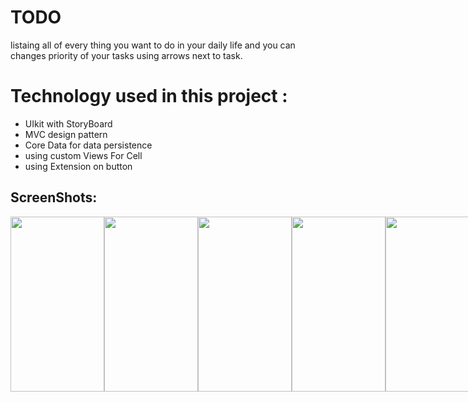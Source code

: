 # TODO
 listaing all of every thing you want to do in your daily life and you can changes priority of your tasks using arrows next to task.

# Technology  used in this project : 

- UIkit with StoryBoard
- MVC design pattern 
- Core Data for data persistence
- using custom Views For Cell 
- using Extension on button


## ScreenShots: 

<div style="display: flex; flex-direction: row;">
 <img align="center" src="https://user-images.githubusercontent.com/31698280/210545989-74ad3222-0ac2-4bf6-b636-d239afa844f2.png" width="150" height="280" />
 <img align="center" src="https://user-images.githubusercontent.com/31698280/210545999-7fd13eb5-797e-4465-8665-69a3239a6744.png" width="150" height="280"/>
 <img align="center" src="https://user-images.githubusercontent.com/31698280/210546018-5c4f7e14-71f0-49eb-9b4b-d61844ff5b29.png" width="150" height="280"/>
 <img align="center" src="https://user-images.githubusercontent.com/31698280/210546075-60146e58-0e9a-47c6-8d55-242b5ea15e3f.png" width="150" height="280"/>
<img align="center" src="https://user-images.githubusercontent.com/31698280/210546037-d25df3fd-9110-4577-b22f-76cf4401c5c1.png" width="150" height="280"/>
<img align="center" src="https://user-images.githubusercontent.com/31698280/210546050-b78f69d1-3a67-48d1-9272-930118130cd0.png" width="150" height="280"/>
</div>



